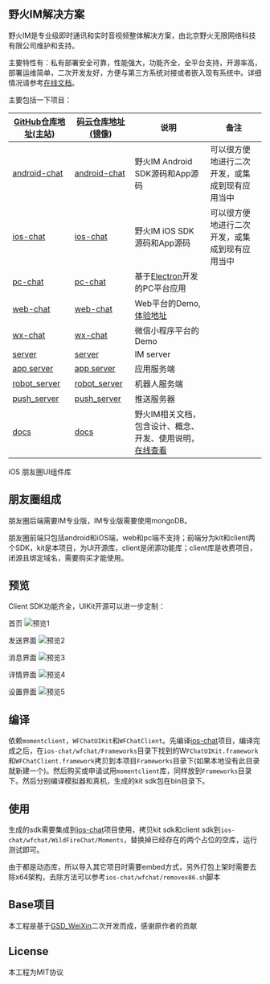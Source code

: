 ## 野火IM解决方案

野火IM是专业级即时通讯和实时音视频整体解决方案，由北京野火无限网络科技有限公司维护和支持。

主要特性有：私有部署安全可靠，性能强大，功能齐全，全平台支持，开源率高，部署运维简单，二次开发友好，方便与第三方系统对接或者嵌入现有系统中。详细情况请参考[在线文档](https://docs.wildfirechat.cn)。

主要包括一下项目：

| [GitHub仓库地址(主站)](https://github.com/wildfirechat)      | [码云仓库地址(镜像)](https://gitee.com/wfchat)        | 说明                                                                                      | 备注                                           |
| ------------------------------------------------------------ | ----------------------------------------------------- | ----------------------------------------------------------------------------------------- | ---------------------------------------------- |
| [android-chat](https://github.com/wildfirechat/android-chat) | [android-chat](https://gitee.com/wfchat/android-chat) | 野火IM Android SDK源码和App源码                                                           | 可以很方便地进行二次开发，或集成到现有应用当中 |
| [ios-chat](https://github.com/wildfirechat/ios-chat)         | [ios-chat](https://gitee.com/wfchat/ios-chat)         | 野火IM iOS SDK源码和App源码                                                               | 可以很方便地进行二次开发，或集成到现有应用当中 |
| [pc-chat](https://github.com/wildfirechat/pc-chat)           | [pc-chat](https://gitee.com/wfchat/pc-chat)           | 基于[Electron](https://electronjs.org/)开发的PC平台应用                                   |                                                |
| [web-chat](https://github.com/wildfirechat/web-chat)         | [web-chat](https://gitee.com/wfchat/web-chat)         | Web平台的Demo, [体验地址](http://web.wildfirechat.cn)                                     |                                                |
| [wx-chat](https://github.com/wildfirechat/wx-chat)           | [wx-chat](https://gitee.com/wfchat/wx-chat)           | 微信小程序平台的Demo                                                                      |                                                |
| [server](https://github.com/wildfirechat/server)             | [server](https://gitee.com/wfchat/server)             | IM server                                                                                 |                                                |
| [app server](https://github.com/wildfirechat/app_server)     | [app server](https://gitee.com/wfchat/app_server)     | 应用服务端                                                                                |                                                |
| [robot_server](https://github.com/wildfirechat/robot_server) | [robot_server](https://gitee.com/wfchat/robot_server) | 机器人服务端                                                                              |                                                |
| [push_server](https://github.com/wildfirechat/push_server)   | [push_server](https://gitee.com/wfchat/push_server)   | 推送服务器                                                                                |                                                |
| [docs](https://github.com/wildfirechat/docs)                 | [docs](https://gitee.com/wfchat/docs)                 | 野火IM相关文档，包含设计、概念、开发、使用说明，[在线查看](https://docs.wildfirechat.cn/) |                                                |  |


iOS 朋友圈UI组件库

## 朋友圈组成
朋友圈后端需要IM专业版，IM专业版需要使用mongoDB。

朋友圈前端只包括android和iOS端，web和pc端不支持；前端分为kit和client两个SDK，kit是本项目，为UI开源库，client是闭源功能库；client库是收费项目，闭源且绑定域名，需要购买才能使用。

## 预览
Client SDK功能齐全，UIKit开源可以进一步定制：

首页
![预览1](https://static.wildfirechat.cn/ios-moment1.png)

发送界面
![预览2](https://static.wildfirechat.cn/ios-moment2.png)

消息界面
![预览3](https://static.wildfirechat.cn/ios-moment3.png)

详情界面
![预览4](https://static.wildfirechat.cn/ios-moment4.png)

设置界面
![预览5](https://static.wildfirechat.cn/ios-moment5.png)

## 编译
依赖```momentclient```，```WFChatUIKit```和```WFChatClient```。先编译[ios-chat](https://github.com/wildfirechat/ios-chat)项目，编译完成之后，在```ios-chat/wfchat/Frameworks```目录下找到的W```FChatUIKit.framework```和```WFChatClient.framework```拷贝到本项目```Frameworks```目录下(如果本地没有此目录就新建一个)。然后购买或申请试用```momentclient```库，同样放到```Frameworks```目录下。然后分别编译模拟器和真机，生成的kit sdk包在bin目录下。


## 使用
生成的sdk需要集成到[ios-chat](https://github.com/wildfirechat/ios-chat)项目使用，拷贝kit sdk和client sdk到```ios-chat/wfchat/WildFireChat/Moments```，替换掉已经存在的两个占位的空库，运行测试即可。

由于都是动态库，所以导入其它项目时需要embed方式，另外打包上架时需要去除x64架构，去除方法可以参考```ios-chat/wfchat/removex86.sh```脚本

## Base项目
本工程是基于[GSD_WeiXin](https://github.com/gsdios/GSD_WeiXin)二次开发而成，感谢原作者的贡献

## License
本工程为MIT协议

